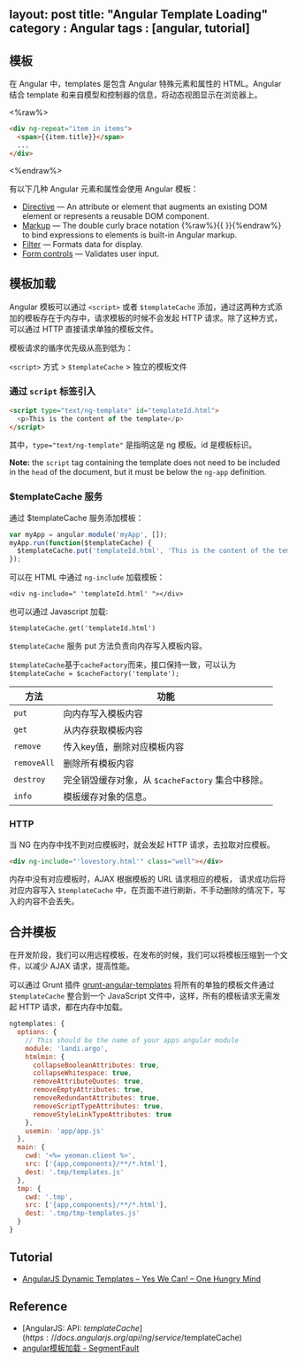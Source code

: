 layout: post
title: "Angular Template Loading"
category : Angular
tags : [angular, tutorial]
---

## 模板

在 Angular 中，templates 是包含 Angular 特殊元素和属性的 HTML。Angular 结合 template 和来自模型和控制器的信息，将动态视图显示在浏览器上。

<%raw%>
```html
<div ng-repeat="item in items">
  <span>{{item.title}}</span>
  ...
</div>
```
<%endraw%>

有以下几种 Angular 元素和属性会使用 Angular 模板：

* [Directive](https://docs.angularjs.org/guide/directive) — An attribute or element that
    augments an existing DOM element or represents a reusable DOM component.
* [Markup](https://docs.angularjs.org/api/ng/service/$interpolate) — The double curly brace notation {%raw%}{{ }}{%endraw%} to bind expressions to elements is built-in Angular markup.
* [Filter](https://docs.angularjs.org/guide/filter) — Formats data for display.
* [Form controls](https://docs.angularjs.org/guide/forms) — Validates user input.


## 模板加载

Angular 模板可以通过 `<script>` 或者 `$templateCache` 添加，通过这两种方式添加的模板存在于内存中，请求模板的时候不会发起 HTTP 请求。除了这种方式，可以通过 HTTP 直接请求单独的模板文件。

模板请求的循序优先级从高到低为：

`<script>` 方式 > `$templateCache` > 独立的模板文件

### 通过 `script` 标签引入 

```html
<script type="text/ng-template" id="templateId.html">
  <p>This is the content of the template</p>
</script>
```

其中，`type="text/ng-template"` 是指明这是 ng 模板。id 是模板标识。

<!-- more -->

__Note:__ the `script` tag containing the template does not need to be included in the `head` of the document, but it must be below the `ng-app` definition.

### $templateCache 服务

通过 $templateCache 服务添加模板：

```js
var myApp = angular.module('myApp', []);
myApp.run(function($templateCache) {
  $templateCache.put('templateId.html', 'This is the content of the template');
});
```

可以在 HTML 中通过 `ng-include` 加载模板：

    <div ng-include=" 'templateId.html' "></div>

也可以通过 Javascript 加载:

    $templateCache.get('templateId.html')

`$templateCache` 服务 put 方法负责向内存写入模板内容。

`$templateCache`基于`cacheFactory`而来，接口保持一致，可以认为  
`$templateCache = $cacheFactory('template');`

方法        | 功能                    
---------| ----------------------
`put`       | 向内存写入模板内容             
`get`       | 从内存获取模板内容             
`remove`    | 传入key值，删除对应模板内容       
`removeAll` | 删除所有模板内容              
`destroy`   | 完全销毁缓存对象，从 `$cacheFactory` 集合中移除。
`info`      | 模板缓存对象的信息。     

### HTTP

当 NG 在内存中找不到对应模板时，就会发起 HTTP 请求，去拉取对应模板。

```html
<div ng-include="'lovestory.html'" class="well"></div>
```

内存中没有对应模板时，AJAX 根据模板的 URL 请求相应的模板， 请求成功后将对应内容写入 `$templateCache` 中，在页面不进行刷新，不手动删除的情况下，写入的内容不会丢失。

## 合并模板

在开发阶段，我们可以用远程模板，在发布的时候，我们可以将模板压缩到一个文件，以减少 AJAX 请求，提高性能。

可以通过 Grunt 插件 [grunt-angular-templates](https://www.npmjs.org/package/grunt-angular-templates) 将所有的单独的模板文件通过 `$templateCache` 整合到一个 JavaScript 文件中，这样，所有的模板请求无需发起 HTTP 请求，都在内存中加载。

```js
ngtemplates: {
  options: {
    // This should be the name of your apps angular module
    module: 'landi.argo',
    htmlmin: {
      collapseBooleanAttributes: true,
      collapseWhitespace: true,
      removeAttributeQuotes: true,
      removeEmptyAttributes: true,
      removeRedundantAttributes: true,
      removeScriptTypeAttributes: true,
      removeStyleLinkTypeAttributes: true
    },
    usemin: 'app/app.js'
  },
  main: {
    cwd: '<%= yeoman.client %>',
    src: ['{app,components}/**/*.html'],
    dest: '.tmp/templates.js'
  },
  tmp: {
    cwd: '.tmp',
    src: ['{app,components}/**/*.html'],
    dest: '.tmp/tmp-templates.js'
  }
}
```

## Tutorial

- [AngularJS Dynamic Templates – Yes We Can! – One Hungry Mind](http://onehungrymind.com/angularjs-dynamic-templates/)

## Reference

- [AngularJS: API: $templateCache](https://docs.angularjs.org/api/ng/service/$templateCache)
- [angular模板加载 - SegmentFault](http://segmentfault.com/blog/bornkiller/1190000000437230)